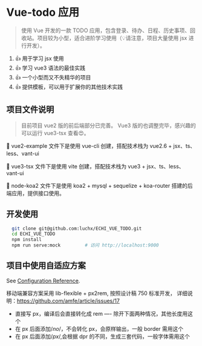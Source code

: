 # Vue-todo 应用

> 使用 Vue 开发的一款 TODO 应用，包含登录、待办、日程、历史事项、回收站。项目较为小型，适合进阶学习使用（💡请注意，项目大量使用 jsx 进行开发）。

1. 👍 用于学习 jsx 使用
2. 👍 学习 vue3 语法的最佳实践
3. 👍 一个小型而又不失精华的项目
4. 👍 提供模板，可以用于扩展你的其他技术实践

## 项目文件说明

> 目前项目 vue2 版的前后端部分已完善。
> Vue3 版的也调整完毕，感兴趣的可以运行 vue3-tsx 查看😍。

🍂 vue2-example 文件下是使用 vue-cli 创建，搭配技术栈为 vue2.6 + jsx、ts、less、vant-ui

🚀 vue3-tsx 文件下是使用 vite 创建，搭配技术栈为 vue3 + jsx、ts、less、vant-ui

🚀 node-koa2 文件下是使用 koa2 + mysql + sequelize + koa-router 搭建的后端应用，提供接口使用。

## 开发使用

```bash
  git clone git@github.com:luchx/ECHI_VUE_TODO.git
  cd ECHI_VUE_TODO
  npm install
  npm run serve:mock         # 访问 http://localhost:9000
```

## 项目中使用自适应方案

See [Configuration Reference](https://cli.vuejs.org/config/).

移动端兼容方案采用 lib-flexible + px2rem, 按照设计稿 750 标准开发， 详细说明：<https://github.com/amfe/article/issues/17>

- 直接写 px，编译后会直接转化成 rem —- 除开下面两种情况，其他长度用这个
- 在 px 后面添加/_no_/，不会转化 px，会原样输出，一般 border 需用这个
- 在 px 后面添加/_px_/,会根据 dpr 的不同，生成三套代码，一般字体需用这个
